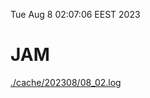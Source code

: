 Tue Aug  8 02:07:06 EEST 2023
# JAM
<a href='./cache/202308/08_02.log'>./cache/202308/08_02.log</a>
